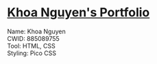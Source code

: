 # [Khoa Nguyen's Portfolio](colormak3r.github.io)
Name: Khoa Nguyen<br>
CWID: 885089755<br>
Tool: HTML, CSS<br>
Styling: Pico CSS<br>
